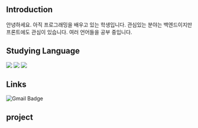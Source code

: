 ## Introduction
안녕하세요.
아직 프로그래밍을 배우고 있는 학생입니다.
관심있는 분야는 백엔드이지만 프론트에도 관심이 있습니다.
여러 언어들을 공부 중입니다.

## Studying Language
<img src="https://img.shields.io/badge/Python-3766AB?style=flat-square&logo=Python&logoColor=white"/></a>
<img src="https://img.shields.io/badge/C-A8B9CC?style=flat-square&logo=C&logoColor=white"/></a>
<img src="https://img.shields.io/badge/C++-00599C?style=flat-square&logo=C%2B%2B&logoColor=white"/></a>

## Links
![Gmail Badge](https://img.shields.io/badge/Gmail-d14836?style=flat-square&logo=Gmail&logoColor=white&link=mailto:[kdk23538@gmail.com](https://mail.google.com/mail/u/0/?ogbl#inbox))
## project
